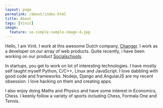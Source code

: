 ```yaml
---
layout: page
permalink: /about/index.html
title: About
tags: [Vinit]
image:
  feature: so-simple-sample-image-4.jpg
---
```


Hello, I am Vinit. I work at this awesome Dutch company, [Changer](http://changer.nl). I work as a developer on our array of web products. 
Quite recently, i have been working on our product [Socialschools](http://socialschools.nl).

In startups, you get to work on lot of interesting technologies. I have mostly self taught myself Python, C/C++, Linux and JavaScript. I love dabbling with good code and frameworks. Nodejs, Django and AngularJS are my recent obsession. I love hacking on them and creating apps.

I also enjoy doing Maths and Physics and have some interest in Economics, Chess. I keenly follow a variety of sports including Chess, Formala One and Tennis.


